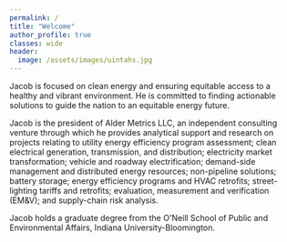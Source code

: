 ```yaml
---
permalink: /
title: "Welcome"
author_profile: true
classes: wide
header:
  image: /assets/images/uintahs.jpg
---
```


Jacob is focused on clean energy and ensuring equitable access to a healthy and vibrant environment. He is committed to finding actionable solutions to guide the nation to an equitable energy future.

Jacob is the president of Alder Metrics LLC, an independent consulting venture through which he provides analytical support and research on projects relating to utility energy efficiency program assessment; clean electrical generation, transmission, and distribution; electricity market transformation; vehicle and roadway electrification; demand-side management and distributed energy resources; non-pipeline solutions; battery storage; energy efficiency programs and HVAC retrofits; street-lighting tariffs and retrofits; evaluation, measurement and verification (EM&V); and supply-chain risk analysis.

Jacob holds a graduate degree from the O'Neill School of Public and Environmental Affairs, Indiana University-Bloomington.

